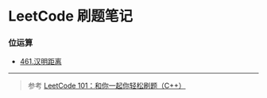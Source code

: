 # LeetCode 刷题笔记
### 位运算
* [461.汉明距离](https://github.com/evillawliet/LeetCode/tree/main/BitManipulation/461.HammingDistance)

-------


> 参考 [LeetCode 101：和你一起你轻松刷题（C++）](https://github.com/changgyhub/leetcode_101/)
